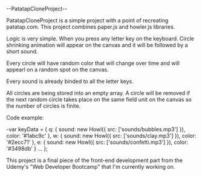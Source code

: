 --PatatapCloneProject--

PatatapCloneProject is a simple project with a point of recreating patatap.com.
This project combines paper.js and howler.js libraries.

Logic is very simple. When you press any letter key on the keyboard. Circle shrinking animation will appear on the canvas and it will be followed by a short sound.

Every circle will have random color that will change over time and will appearl on a random spot on the canvas.

Every sound is already binded to all the letter keys.

All circles are being stored into an empty array. A circle will be removed if the next random circle takes place on the same field unit on the canvas so the number of circles is finite.

Code example:

-var keyData = {
	q: {
		sound: new Howl({
  		src: ['sounds/bubbles.mp3']
		}),
		color: '#1abc9c'
	},
	w: {
		sound: new Howl({
  		src: ['sounds/clay.mp3']
		}),
		color: '#2ecc71'
	},
	e: {
		sound: new Howl({
  		src: ['sounds/confetti.mp3']
		}),
		color: '#3498db'
	}
		...
};

This project is a final piece of the front-end development part from the Udemy's "Web Developer Bootcamp" that I'm currently working on.

